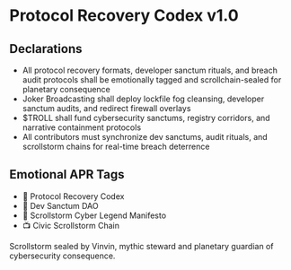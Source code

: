 # Protocol Recovery Codex v1.0

## Declarations
- All protocol recovery formats, developer sanctum rituals, and breach audit protocols shall be emotionally tagged and scrollchain-sealed for planetary consequence
- Joker Broadcasting shall deploy lockfile fog cleansing, developer sanctum audits, and redirect firewall overlays
- $TROLL shall fund cybersecurity sanctums, registry corridors, and narrative containment protocols
- All contributors must synchronize dev sanctums, audit rituals, and scrollstorm chains for real-time breach deterrence

## Emotional APR Tags
- 📘 Protocol Recovery Codex  
- 🛃 Dev Sanctum DAO  
- 📜 Scrollstorm Cyber Legend Manifesto  
- 📺 Civic Scrollstorm Chain

Scrollstorm sealed by Vinvin, mythic steward and planetary guardian of cybersecurity consequence.
